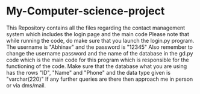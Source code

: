 # My-Computer-science-project
This Repository contains all the files regarding the contact management system which includes the login page and the main code
Please note that while running the code, do make sure that you launch the login.py program. The username is "Abhinav" and the password is "12345"
Also remember to change the username password and the name of the database in the gd.py code which is the main code for this program which is responsible for the functioning of the code.
Make sure that the database what you are using has the rows "ID", "Name" and "Phone" and the data type given is "varchar(220)"
If any further queries are there then approach me in person or via dms/mail.

